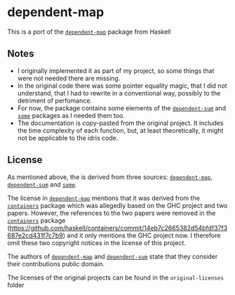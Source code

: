 # dependent-map

This is a port of the
[`dependent-map`](https://hackage.haskell.org/package/dependent-map)
package from Haskell

## Notes
- I originally implemented it as part of my project, so some things that were
  not needed there are missing.
- In the original code there was some pointer equality magic, that I did not
  understand, that I had to rewrite in a conventional way, possibly to the
  detriment of perfomance.
- For now, the package contains some elements of the
  [`dependent-sum`](https://hackage.haskell.org/package/dependent-sum) and
  [`some`](https://hackage.haskell.org/package/some) packages as I needed them
  too.
- The documentation is copy-pasted from the original project. It includes the
  time complexity of each function, but, at least theoretically, it might not
  be applicable to the idris code.

## License
As mentioned above, the is derived from three sources:
[`dependent-map`](https://hackage.haskell.org/package/dependent-map),
[`dependent-sum`](https://hackage.haskell.org/package/dependent-sum) and
[`some`](https://hackage.haskell.org/package/some).

The license in
[`dependent-map`](https://hackage.haskell.org/package/dependent-map) mentions
that it was derived from the
[`containers`](https://hackage.haskell.org/package/containers) package which
was allegedly based on the GHC project and two papers. However, the references
to the two papers were removed in the
[`containers`](https://hackage.haskell.org/package/containers) package
(https://github.com/haskell/containers/commit/14eb7c2665382d54bfdf37f3687e2cd431f7c7b9)
and it only mentions the GHC project now. I therefore omit these two copyright
notices in the license of this project.

The authors of
[`dependent-map`](https://hackage.haskell.org/package/dependent-map) and
[`dependent-sum`](https://hackage.haskell.org/package/dependent-sum) state
that they consider their contributions public domain.

The licenses of the original projects can be found in the `original-licenses`
folder
